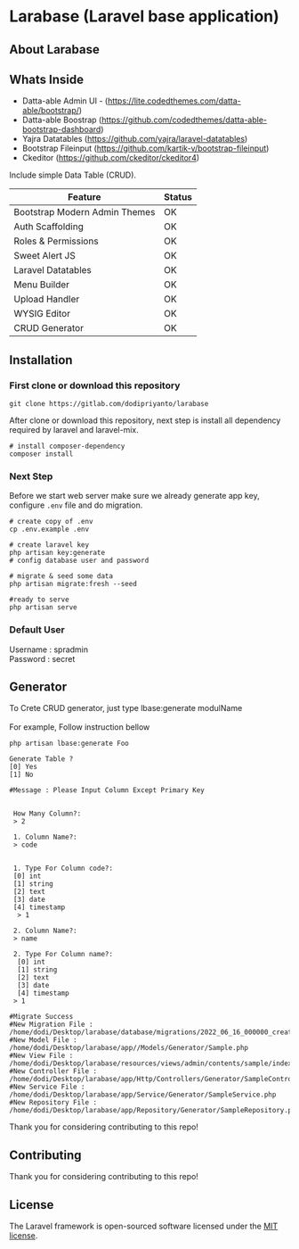 # Larabase (Laravel base application)



## About Larabase

## Whats Inside
- Datta-able Admin UI - (https://lite.codedthemes.com/datta-able/bootstrap/)
- Datta-able Boostrap (https://github.com/codedthemes/datta-able-bootstrap-dashboard)
- Yajra Datatables (https://github.com/yajra/laravel-datatables)
- Bootstrap Fileinput (https://github.com/kartik-v/bootstrap-fileinput)
- Ckeditor (https://github.com/ckeditor/ckeditor4)

Include simple Data Table (CRUD).

| Feature | Status |
| --- | --- |
| Bootstrap Modern Admin Themes | OK |
| Auth Scaffolding | OK |
| Roles & Permissions | OK |
| Sweet Alert JS | OK |
| Laravel Datatables | OK |
| Menu Builder | OK |
| Upload Handler | OK |
| WYSIG Editor | OK |
| CRUD Generator | OK |



## Installation
### First clone or download this repository
```shell
git clone https://gitlab.com/dodipriyanto/larabase
```

After clone or download this repository, next step is install all dependency required by laravel and laravel-mix.

```shell
# install composer-dependency
composer install
```

### Next Step
Before we start web server make sure we already generate app key, configure `.env` file and do migration.

```shell
# create copy of .env
cp .env.example .env

# create laravel key
php artisan key:generate
# config database user and password

# migrate & seed some data
php artisan migrate:fresh --seed

#ready to serve
php artisan serve
```

### Default User
Username : spradmin <br>
Password  : secret



## Generator
To Crete CRUD generator, just type lbase:generate modulName <br>
<br>
For example, Follow instruction bellow

```shell
php artisan lbase:generate Foo

Generate Table ? 
[0] Yes
[1] No

#Message : Please Input Column Except Primary Key

 
 How Many Column?:
 > 2

 1. Column Name?:
 > code

  
 1. Type For Column code?:
 [0] int
 [1] string
 [2] text
 [3] date
 [4] timestamp
  > 1

 2. Column Name?:
 > name
 
 2. Type For Column name?:
  [0] int
  [1] string
  [2] text
  [3] date
  [4] timestamp
 > 1

#Migrate Success
#New Migration File : /home/dodi/Desktop/larabase/database/migrations/2022_06_16_000000_create_samples_table.php
#New Model File : /home/dodi/Desktop/larabase/app//Models/Generator/Sample.php
#New View File : /home/dodi/Desktop/larabase/resources/views/admin/contents/sample/index.blade.php
#New Controller File : /home/dodi/Desktop/larabase/app/Http/Controllers/Generator/SampleController.php
#New Service File : /home/dodi/Desktop/larabase/app/Service/Generator/SampleService.php
#New Repository File : /home/dodi/Desktop/larabase/app/Repository/Generator/SampleRepository.php

```
Thank you for considering contributing to this repo!

## Contributing
Thank you for considering contributing to this repo!



## License
The Laravel framework is open-sourced software licensed under the [MIT license](https://opensource.org/licenses/MIT).




